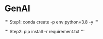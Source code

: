 # GenAI

'''
Step1: conda create -p env python=3.8 -y
'''

'''
Step2: pip install -r requirement.txt
'''
